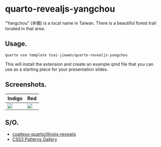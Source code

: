 # quarto-revealjs-yangchou

"Yangchou" (羊稠) is a local name in Taiwan. There is a beautiful forest trail located in that area.

## Usage.

```         
quarto use template tsai-jiewen/quarto-revealjs-yangchou
```

This will install the extension and create an example qmd file that you can use as a starting place for your presentation slides.

## Screenshots.

| Indigo | Red |
|--------|-----|
|  ![](https://github.com/tsai-jiewen/quarto-revealjs-yangchou/blob/dc65a353edfcd018f03aa17a975ea7ca9d09176c/Screenshot%202024-01-24%20at%2019.47.55.png)      |  ![](https://github.com/tsai-jiewen/quarto-revealjs-yangchou/blob/dc65a353edfcd018f03aa17a975ea7ca9d09176c/Screenshot%202024-01-24%20at%2019.48.21.png)   |

## S/O.

- [coatless-quarto/illinois-revealjs](https://github.com/coatless-quarto/illinois-revealjs)
- [CSS3 Patterns Gallery](https://projects.verou.me/css3patterns/)

